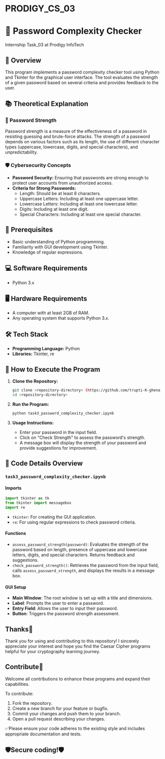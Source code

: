 # PRODIGY_CS_03

# 🔑 Password Complexity Checker
Internship Task_03 at Prodigy InfoTech

## 📜 Overview
This program implements a password complexity checker tool using Python and Tkinter for the graphical user interface. 
The tool evaluates the strength of a given password based on several criteria and provides feedback to the user.

## 📚 Theoretical Explanation

### 🔐 Password Strength
Password strength is a measure of the effectiveness of a password in resisting guessing and brute-force attacks. 
The strength of a password depends on various factors such as its length, the use of different character
types (uppercase, lowercase, digits, and special characters), and unpredictability.

### 🛡️ Cybersecurity Concepts
- **Password Security:** Ensuring that passwords are strong enough to protect user accounts from unauthorized access.
- **Criteria for Strong Passwords:**
  - Length: Should be at least 8 characters.
  - Uppercase Letters: Including at least one uppercase letter.
  - Lowercase Letters: Including at least one lowercase letter.
  - Digits: Including at least one digit.
  - Special Characters: Including at least one special character.

## 📝 Prerequisites
- Basic understanding of Python programming.
- Familiarity with GUI development using Tkinter.
- Knowledge of regular expressions.

## 💻 Software Requirements
- Python 3.x

## 🖥️ Hardware Requirements
- A computer with at least 2GB of RAM.
- Any operating system that supports Python 3.x.

## 🛠️ Tech Stack
- **Programming Language:** Python
- **Libraries:** Tkinter, re

## 🚀 How to Execute the Program

1. **Clone the Repository:**
   ```bash
   git clone <repository-directory> (https://github.com/trupti-K-ghenand/PRODIGY_CS_03)
   cd <repository-directory>
   ```

2. **Run the Program:**
   ```bash
   python task3_password_complexity_checker.ipynb
   ```

3. **Usage Instructions:**
   - Enter your password in the input field.
   - Click on "Check Strength" to assess the password's strength.
   - A message box will display the strength of your password and provide suggestions for improvement.

## 📄 Code Details Overview

### `task3_password_complexity_checker.ipynb`

#### Imports
```python
import tkinter as tk
from tkinter import messagebox
import re
```
- `tkinter`: For creating the GUI application.
- `re`: For using regular expressions to check password criteria.

#### Functions
- `assess_password_strength(password)`: Evaluates the strength of the password based on length, presence of uppercase and lowercase letters, digits, and special characters. Returns feedback and suggestions.
- `check_password_strength()`: Retrieves the password from the input field, calls `assess_password_strength`, and displays the results in a message box.

#### GUI Setup
- **Main Window**: The root window is set up with a title and dimensions.
- **Label**: Prompts the user to enter a password.
- **Entry Field**: Allows the user to input their password.
- **Button**: Triggers the password strength assessment.

## Thanks👏
Thank you for using and contributing to this repository! I sincerely appreciate your interest and hope you find the Caesar Cipher programs helpful for your cryptography learning journey.

## Contribute🤝
Welcome all contributions to enhance these programs and expand their capabilities.

To contribute:
1. Fork the repository.
2. Create a new branch for your feature or bugfix.
3. Commit your changes and push them to your branch.
4. Open a pull request describing your changes.

✅Please ensure your code adheres to the existing style and includes appropriate documentation and tests.


## 🛡️Secure coding!🛡️
